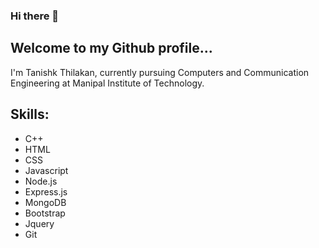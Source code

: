 ### Hi there 👋

## Welcome to my Github profile...

I'm Tanishk Thilakan, currently pursuing Computers and Communication Engineering at Manipal Institute of Technology.

## Skills:
* C++
* HTML
* CSS
* Javascript
* Node.js
* Express.js
* MongoDB
* Bootstrap
* Jquery
* Git


<!--
**tanishk26/tanishk26** is a ✨ _special_ ✨ repository because its `README.md` (this file) appears on your GitHub profile.

Here are some ideas to get you started:

- 🔭 I’m currently working on ...
- 🌱 I’m currently learning ...
- 👯 I’m looking to collaborate on ...
- 🤔 I’m looking for help with ...
- 💬 Ask me about ...
- 📫 How to reach me: ...
- 😄 Pronouns: ...
- ⚡ Fun fact: ...
-->

